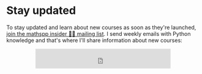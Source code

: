 # Stay updated

To stay updated and learn about new courses as soon as they're launched, [join the mathspp insider 🐍🚀 mailing list](/insider).
I send weekly emails with Python knowledge and that's where I'll share information about new courses:

<iframe src="https://embeds.beehiiv.com/a1f06944-033c-42f6-b836-db0a2a1b49c9?slim=true" data-test-id="beehiiv-embed" height="52" frameborder="0" scrolling="no" style="display: block; margin: auto; border-radius: 0px !important; background-color: transparent; width: 70%;"></iframe>
